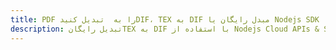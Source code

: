 ---title: PDF را به  تبدیل کنیدDIF، TEX به DIF مبدل رایگان یا Nodejs SDKdescription: تبدیل رایگانTEX به DIF با استفاده از Nodejs Cloud APIs & SDK همچنین اسناد PDF را در Cloud ایجاد، ویرایش و رندر کنید.---
